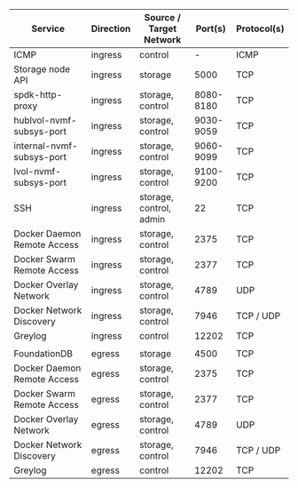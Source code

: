| Service                     | Direction | Source / Target Network | Port(s)   | Protocol(s) |
|-----------------------------|-----------|-------------------------|-----------|-------------|
| ICMP                        | ingress   | control                 | -         | ICMP        |
| Storage node API            | ingress   | storage                 | 5000      | TCP         |
| spdk-http-proxy             | ingress   | storage, control        | 8080-8180 | TCP         |
| hublvol-nvmf-subsys-port    | ingress   | storage, control        | 9030-9059 | TCP         |
| internal-nvmf-subsys-port   | ingress   | storage, control        | 9060-9099 | TCP         |
| lvol-nvmf-subsys-port       | ingress   | storage, control        | 9100-9200 | TCP         |
| SSH                         | ingress   | storage, control, admin | 22        | TCP         |
| Docker Daemon Remote Access | ingress   | storage, control        | 2375      | TCP         |
| Docker Swarm Remote Access  | ingress   | storage, control        | 2377      | TCP         |
| Docker Overlay Network      | ingress   | storage, control        | 4789      | UDP         |
| Docker Network Discovery    | ingress   | storage, control        | 7946      | TCP / UDP   |
| Greylog                     | ingress   | control                 | 12202     | TCP         |
|                             |           |                         |           |             |
| FoundationDB                | egress    | storage                 | 4500      | TCP         |
| Docker Daemon Remote Access | egress    | storage, control        | 2375      | TCP         |
| Docker Swarm Remote Access  | egress    | storage, control        | 2377      | TCP         |
| Docker Overlay Network      | egress    | storage, control        | 4789      | UDP         |
| Docker Network Discovery    | egress    | storage, control        | 7946      | TCP / UDP   |
| Greylog                     | egress    | control                 | 12202     | TCP         |
